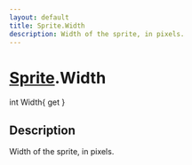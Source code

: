 ```yaml
---
layout: default
title: Sprite.Width
description: Width of the sprite, in pixels.
---
```

# [Sprite]({{site.url}}/Pages/StereoKit/Sprite.html).Width

<div class='signature' markdown='1'>
int Width{ get }
</div>

## Description
Width of the sprite, in pixels.

